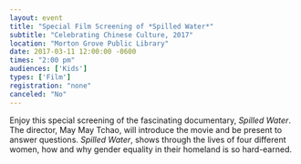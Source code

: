 ```yaml
---
layout: event
title: "Special Film Screening of *Spilled Water*"
subtitle: "Celebrating Chinese Culture, 2017"
location: "Morton Grove Public Library"
date: 2017-03-11 12:00:00 -0600
times: "2:00 pm"
audiences: ['Kids']
types: ['Film']
registration: "none"
canceled: "No"
---
```

Enjoy this special screening of the fascinating documentary, *Spilled Water*. The director, May May Tchao, will introduce the movie and be present to answer questions. *Spilled Water*, shows through the lives of four different women, how and why gender equality in their homeland is so hard-earned.
